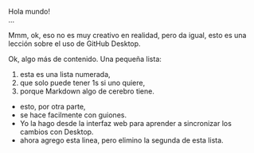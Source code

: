 Hola mundo!  
...

Mmm, ok, eso no es muy creativo en realidad, pero da igual, esto es una lección sobre el uso de GitHub Desktop.

Ok, algo más de contenido. Una pequeña lista:
 
1. esta es una lista numerada,
2. que solo puede tener 1s si uno quiere, 
3. porque Markdown algo de cerebro tiene.

- esto, por otra parte, 
- se hace facilmente con guiones. 
- Yo la hago desde la interfaz web para aprender a sincronizar los cambios con Desktop. 
- ahora agrego esta linea, pero elimino la segunda de esta lista.

